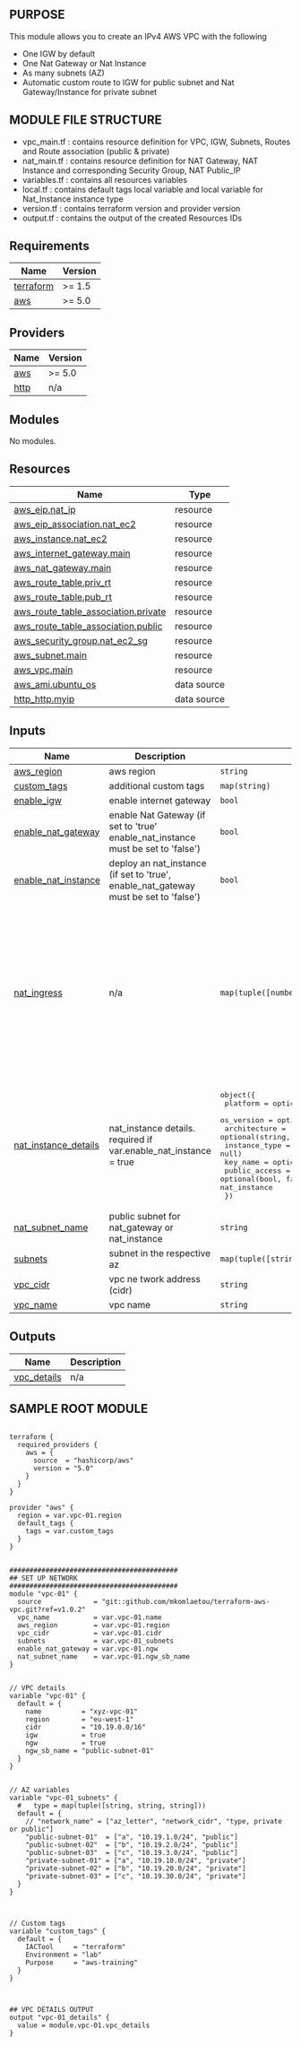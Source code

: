 ## PURPOSE

This module allows you to create an IPv4 AWS VPC with the following 
* One IGW by default
* One Nat Gateway or Nat Instance 
* As many subnets (AZ)
* Automatic custom route to IGW for public subnet and Nat Gateway/Instance for private subnet

## MODULE FILE STRUCTURE

* vpc_main.tf : contains resource definition for VPC, IGW, Subnets, Routes and Route association (public & private)
* nat_main.tf : contains resource definition for NAT Gateway, NAT Instance and corresponding Security Group, NAT Public_IP
* variables.tf : contains all resources variables
* local.tf : contains default tags local variable and local variable for Nat_Instance instance type
* version.tf : contains terraform version and provider version
* output.tf : contains the output of the created Resources IDs

## Requirements

| Name | Version |
|------|---------|
| <a name="requirement_terraform"></a> [terraform](#requirement\_terraform) | >= 1.5 |
| <a name="requirement_aws"></a> [aws](#requirement\_aws) | >= 5.0 |

## Providers

| Name | Version |
|------|---------|
| <a name="provider_aws"></a> [aws](#provider\_aws) | >= 5.0 |
| <a name="provider_http"></a> [http](#provider\_http) | n/a |

## Modules

No modules.

## Resources

| Name | Type |
|------|------|
| [aws_eip.nat_ip](https://registry.terraform.io/providers/hashicorp/aws/latest/docs/resources/eip) | resource |
| [aws_eip_association.nat_ec2](https://registry.terraform.io/providers/hashicorp/aws/latest/docs/resources/eip_association) | resource |
| [aws_instance.nat_ec2](https://registry.terraform.io/providers/hashicorp/aws/latest/docs/resources/instance) | resource |
| [aws_internet_gateway.main](https://registry.terraform.io/providers/hashicorp/aws/latest/docs/resources/internet_gateway) | resource |
| [aws_nat_gateway.main](https://registry.terraform.io/providers/hashicorp/aws/latest/docs/resources/nat_gateway) | resource |
| [aws_route_table.priv_rt](https://registry.terraform.io/providers/hashicorp/aws/latest/docs/resources/route_table) | resource |
| [aws_route_table.pub_rt](https://registry.terraform.io/providers/hashicorp/aws/latest/docs/resources/route_table) | resource |
| [aws_route_table_association.private](https://registry.terraform.io/providers/hashicorp/aws/latest/docs/resources/route_table_association) | resource |
| [aws_route_table_association.public](https://registry.terraform.io/providers/hashicorp/aws/latest/docs/resources/route_table_association) | resource |
| [aws_security_group.nat_ec2_sg](https://registry.terraform.io/providers/hashicorp/aws/latest/docs/resources/security_group) | resource |
| [aws_subnet.main](https://registry.terraform.io/providers/hashicorp/aws/latest/docs/resources/subnet) | resource |
| [aws_vpc.main](https://registry.terraform.io/providers/hashicorp/aws/latest/docs/resources/vpc) | resource |
| [aws_ami.ubuntu_os](https://registry.terraform.io/providers/hashicorp/aws/latest/docs/data-sources/ami) | data source |
| [http_http.myip](https://registry.terraform.io/providers/hashicorp/http/latest/docs/data-sources/http) | data source |

## Inputs

| Name | Description | Type | Default | Required |
|------|-------------|------|---------|:--------:|
| <a name="input_aws_region"></a> [aws\_region](#input\_aws\_region) | aws region | `string` | n/a | yes |
| <a name="input_custom_tags"></a> [custom\_tags](#input\_custom\_tags) | additional custom tags | `map(string)` | `{}` | no |
| <a name="input_enable_igw"></a> [enable\_igw](#input\_enable\_igw) | enable internet gateway | `bool` | `true` | no |
| <a name="input_enable_nat_gateway"></a> [enable\_nat\_gateway](#input\_enable\_nat\_gateway) | enable Nat Gateway (if set to 'true' enable\_nat\_instance must be set to 'false') | `bool` | `false` | no |
| <a name="input_enable_nat_instance"></a> [enable\_nat\_instance](#input\_enable\_nat\_instance) | deploy an nat\_instance (if set to 'true', enable\_nat\_gateway must be set to 'false') | `bool` | `false` | no |
| <a name="input_nat_ingress"></a> [nat\_ingress](#input\_nat\_ingress) | n/a | `map(tuple([number, number, string]))` | <pre>{<br/>  "http": [<br/>    80,<br/>    80,<br/>    "tcp"<br/>  ],<br/>  "https": [<br/>    443,<br/>    443,<br/>    "tcp"<br/>  ],<br/>  "ssh": [<br/>    22,<br/>    22,<br/>    "tcp"<br/>  ]<br/>}</pre> | no |
| <a name="input_nat_instance_details"></a> [nat\_instance\_details](#input\_nat\_instance\_details) | nat\_instance details. required if var.enable\_nat\_instance = true | <pre>object({<br/>    platform      = optional(string, "ubuntu")<br/>    os_version    = optional(string, "*22.04")<br/>    architecture  = optional(string, "amd64")<br/>    instance_type = optional(string, null)<br/>    key_name      = optional(string)<br/>    public_access = optional(bool, false) // to allow temporary public ssh access to nat_instance<br/>  })</pre> | `{}` | no |
| <a name="input_nat_subnet_name"></a> [nat\_subnet\_name](#input\_nat\_subnet\_name) | public subnet for nat\_gateway or nat\_instance | `string` | `null` | no |
| <a name="input_subnets"></a> [subnets](#input\_subnets) | subnet in the respective az | `map(tuple([string, string, string]))` | n/a | yes |
| <a name="input_vpc_cidr"></a> [vpc\_cidr](#input\_vpc\_cidr) | vpc ne twork address (cidr) | `string` | n/a | yes |
| <a name="input_vpc_name"></a> [vpc\_name](#input\_vpc\_name) | vpc name | `string` | n/a | yes |

## Outputs

| Name | Description |
|------|-------------|
| <a name="output_vpc_details"></a> [vpc\_details](#output\_vpc\_details) | n/a |


## SAMPLE ROOT MODULE

```hcl

terraform {
  required_providers {
    aws = {
      source  = "hashicorp/aws"
      version = "5.0"
    }
  }
}

provider "aws" {
  region = var.vpc-01.region
  default_tags {
    tags = var.custom_tags
  }
}


##########################################
## SET UP NETWORK
##########################################
module "vpc-01" {
  source             = "git::github.com/mkomlaetou/terraform-aws-vpc.git?ref=v1.0.2"
  vpc_name           = var.vpc-01.name
  aws_region         = var.vpc-01.region
  vpc_cidr           = var.vpc-01.cidr
  subnets            = var.vpc-01_subnets
  enable_nat_gateway = var.vpc-01.ngw
  nat_subnet_name    = var.vpc-01.ngw_sb_name
}


// VPC details
variable "vpc-01" {
  default = {
    name          = "xyz-vpc-01"
    region        = "eu-west-1"
    cidr          = "10.19.0.0/16"
    igw           = true
    ngw           = true
    ngw_sb_name = "public-subnet-01"
  }
}


// AZ variables
variable "vpc-01_subnets" {
  #   type = map(tuple([string, string, string]))
  default = {
    // "network_name" = ["az_letter", "network_cidr", "type, private or public"]
    "public-subnet-01"  = ["a", "10.19.1.0/24", "public"]
    "public-subnet-02"  = ["b", "10.19.2.0/24", "public"]
    "public-subnet-03"  = ["c", "10.19.3.0/24", "public"]
    "private-subnet-01" = ["a", "10.19.10.0/24", "private"]
    "private-subnet-02" = ["b", "10.19.20.0/24", "private"]
    "private-subnet-03" = ["c", "10.19.30.0/24", "private"]
  }
}



// Custom tags
variable "custom_tags" {
  default = {
    IACTool     = "terraform"
    Environment = "lab"
    Purpose     = "aws-training"
  }
}



## VPC DETAILS OUTPUT
output "vpc-01_details" {
  value = module.vpc-01.vpc_details
}


```
